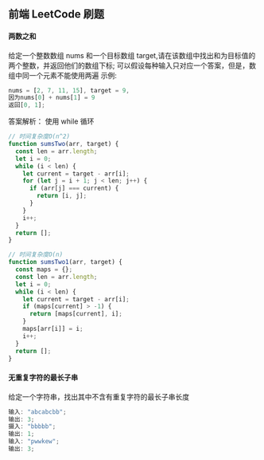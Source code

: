 ## 前端 LeetCode 刷题

#### 两数之和

给定一个整数数组 nums 和一个目标数组 target,请在该数组中找出和为目标值的两个整数，并返回他们的数组下标;
可以假设每种输入只对应一个答案，但是，数组中同一个元素不能使用两遍
示例:

```js
nums = [2, 7, 11, 15], target = 9,
因为nums[0] + nums[1] = 9
返回[0, 1];
```

答案解析：
使用 while 循环

```js
// 时间复杂度O(n^2)
function sumsTwo(arr, target) {
  const len = arr.length;
  let i = 0;
  while (i < len) {
    let current = target - arr[i];
    for (let j = i + 1; j < len; j++) {
      if (arr[j] === current) {
        return [i, j];
      }
    }
    i++;
  }
  return [];
}

// 时间复杂度O(n)
function sumsTwo1(arr, target) {
  const maps = {};
  const len = arr.length;
  let i = 0;
  while (i < len) {
    let current = target - arr[i];
    if (maps[current] > -1) {
      return [maps[current], i];
    }
    maps[arr[i]] = i;
    i++;
  }
  return [];
}
```

#### 无重复字符的最长子串

给定一个字符串，找出其中不含有重复字符的最长子串长度

```js
输入: "abcabcbb";
输出: 3;
摄入: "bbbbb";
输出: 1;
输入: "pwwkew";
输出: 3;
```
